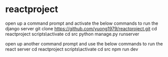 # reactproject
open up a command prompt and activate the below commands to run the django server
git clone https://github.com/yuong1979/reactproject.git
cd reactproject
scripts\activate
cd src
python manage.py runserver

open up another command prompt and use the below commands to run the react server
cd reactproject
scripts\activate
cd src
npm run dev
